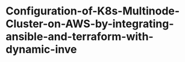 # Configuration-of-K8s-Multinode-Cluster-on-AWS-by-integrating-ansible-and-terraform-with-dynamic-inve